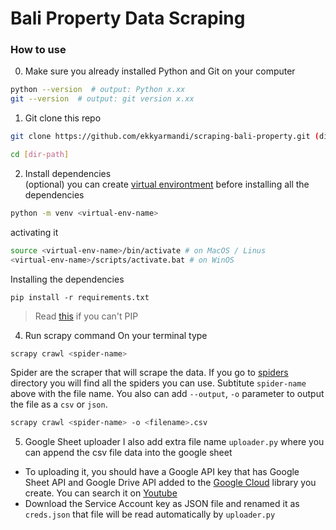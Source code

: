 # Bali Property Data Scraping
### How to use
0. Make sure you already installed Python and Git on your computer
```bash
python --version  # output: Python x.xx
git --version  # output: git version x.xx
```
1. Git clone this repo
```bash
git clone https://github.com/ekkyarmandi/scraping-bali-property.git (dir-path)[optional]
```
```bash
cd [dir-path]
```
2. Install dependencies  
(optional) you can create [virtual environtment](https://python.land/virtual-environments/virtualenv) before installing all the dependencies
```bash
python -m venv <virtual-env-name>
```
activating it
```bash
source <virtual-env-name>/bin/activate # on MacOS / Linus
<virtual-env-name>/scripts/activate.bat # on WinOS
```
Installing the dependencies
```
pip install -r requirements.txt
```
> Read [this](https://pip.pypa.io/en/stable/installation) if you can't PIP
4. Run scrapy command
On your terminal type
```bash
scrapy crawl <spider-name>
```
Spider are the scraper that will scrape the data. If you go to [spiders](properties/spiders/) directory you will find all the spiders you can use. Subtitute `spider-name` above with the file name.
You also can add `--output`, `-o` parameter to output the file as a `csv` or `json`.
```bash
scrapy crawl <spider-name> -o <filename>.csv
```
5. Google Sheet uploader
I also add extra file name `uploader.py` where you can append the csv file data into the google sheet
- To uploading it, you should have a Google API key that has Google Sheet API and Google Drive API added to the [Google Cloud](https://console.developers.google.com) library you create. You can search it on [Youtube](https://www.youtube.com/results?search_query=how+to+use+gspread)
- Download the Service Account key as JSON file and renamed it as `creds.json` that file will be read automatically by `uploader.py`
